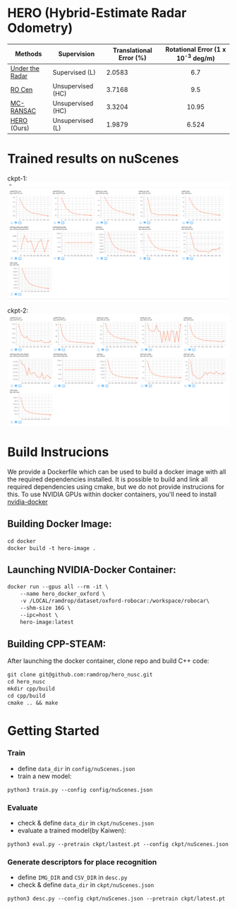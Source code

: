 # HERO (Hybrid-Estimate Radar Odometry)


| Methods         | Supervision       | Translational Error (%) | Rotational Error (1 x 10<sup>-3</sup> deg/m) |
|-----------------|-------------------|-------------------------|:--------------------------------------------:|
| [Under the Radar](https://arxiv.org/abs/2001.10789) | Supervised (L)    | 2.0583                  | 6.7                                          |
| [RO Cen](https://www.robots.ox.ac.uk/~mobile/Papers/2018ICRA_cen.pdf)          | Unsupervised (HC) | 3.7168                  | 9.5                                          |
| [MC-RANSAC](https://arxiv.org/abs/2011.03512)       | Unsupervised (HC) | 3.3204                  | 10.95                                        |
| [HERO](https://arxiv.org/abs/2105.14152) (Ours)     | Unsupervised (L)  | 1.9879                  | 6.524                                        |

# Trained results on nuScenes
ckpt-1:
![ckpt-1](/ckpt-1/tb.png)

ckpt-2:
![ckpt-2](/ckpt-2/tb.png)
# Build Instrucions
We provide a Dockerfile which can be used to build a docker image with all the required dependencies installed. It is possible to build and link all required dependencies using cmake, but we do not provide instrucions for this. To use NVIDIA GPUs within docker containers, you'll need to install [nvidia-docker](https://github.com/NVIDIA/nvidia-docker)

## Building Docker Image:
```
cd docker
docker build -t hero-image .
```
## Launching NVIDIA-Docker Container:
```
docker run --gpus all --rm -it \
    --name hero_docker_oxford \
    -v /LOCAL/ramdrop/dataset/oxford-robocar:/workspace/robocar\
    --shm-size 16G \
    --ipc=host \
    hero-image:latest
```
## Building CPP-STEAM:
After launching the docker container, clone repo and build C++ code:
```
git clone git@github.com:ramdrop/hero_nusc.git
cd hero_nusc
mkdir cpp/build
cd cpp/build
cmake .. && make
```

# Getting Started
### Train
- define  `data_dir` in `config/nuScenes.json`
- train a new model:

```
python3 train.py --config config/nuScenes.json
```

### Evaluate
- check & define  `data_dir` in `ckpt/nuScenes.json`
- evaluate a trained model(by Kaiwen):

```
python3 eval.py --pretrain ckpt/lastest.pt --config ckpt/nuScenes.json
```

### Generate descriptors for place recognition
- define `IMG_DIR` and `CSV_DIR` in `desc.py` 
- check & define `data_dir` in `ckpt/nuScenes.json`
```
python3 desc.py --config ckpt/nuScenes.json --pretrain ckpt/latest.pt
```

